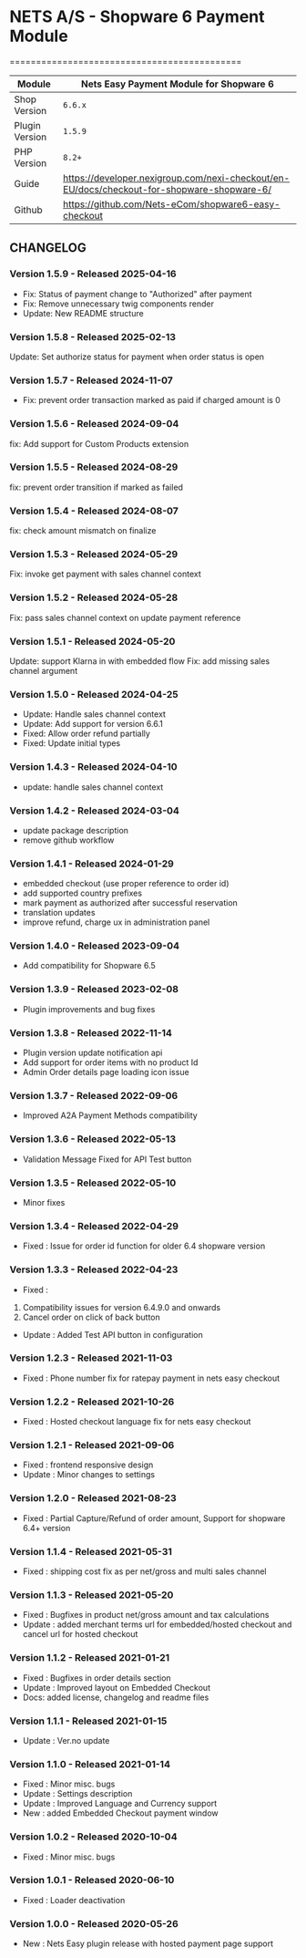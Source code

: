 # NETS A/S - Shopware 6 Payment Module
============================================

| Module         | Nets Easy Payment Module for Shopware 6                                                    |
|----------------|--------------------------------------------------------------------------------------------|
| Shop Version   | `6.6.x`                                                                                    |
| Plugin Version | `1.5.9`                                                                                    |
| PHP Version    | `8.2+`                                                                                     |
| Guide          | https://developer.nexigroup.com/nexi-checkout/en-EU/docs/checkout-for-shopware-shopware-6/ |
| Github         | https://github.com/Nets-eCom/shopware6-easy-checkout                                       |

## CHANGELOG

### Version 1.5.9 - Released 2025-04-16

- Fix: Status of payment change to "Authorized" after payment
- Fix: Remove unnecessary twig components render
- Update: New README structure

### Version 1.5.8 - Released 2025-02-13

Update: Set authorize status for payment when order status is open

### Version 1.5.7 - Released 2024-11-07

* Fix: prevent order transaction marked as paid if charged amount is 0

### Version 1.5.6 - Released 2024-09-04

fix: Add support for Custom Products extension

### Version 1.5.5 - Released 2024-08-29

fix: prevent order transition if marked as failed

### Version 1.5.4 - Released 2024-08-07

fix: check amount mismatch on finalize

### Version 1.5.3 - Released 2024-05-29

Fix: invoke get payment with sales channel context

### Version 1.5.2 - Released 2024-05-28

Fix: pass sales channel context on update payment reference

### Version 1.5.1 - Released 2024-05-20

Update: support Klarna in with embedded flow
Fix: add missing sales channel argument

### Version 1.5.0 - Released 2024-04-25

* Update: Handle sales channel context
* Update: Add support for version 6.6.1
* Fixed: Allow order refund partially
* Fixed: Update initial types

### Version 1.4.3 - Released 2024-04-10

* update: handle sales channel context

### Version 1.4.2 - Released 2024-03-04

* update package description
* remove github workflow 

### Version 1.4.1 - Released 2024-01-29

* embedded checkout (use proper reference to order id)
* add supported country prefixes
* mark payment as authorized after successful reservation
* translation updates
* improve refund, charge ux in administration panel

### Version 1.4.0 - Released 2023-09-04
* Add compatibility for Shopware 6.5

### Version 1.3.9 - Released 2023-02-08
* Plugin improvements and bug fixes

### Version 1.3.8 - Released 2022-11-14
* Plugin version update notification api
* Add support for order items with no product Id
* Admin Order details page loading icon issue

### Version 1.3.7 - Released 2022-09-06
* Improved A2A Payment Methods compatibility

### Version 1.3.6 - Released 2022-05-13
* Validation Message Fixed for API Test button

### Version 1.3.5 - Released 2022-05-10
* Minor fixes

### Version 1.3.4 - Released 2022-04-29
* Fixed : Issue for order id function for older 6.4 shopware version

### Version 1.3.3 - Released 2022-04-23
* Fixed :
1. Compatibility issues for version 6.4.9.0 and onwards
2. Cancel order on click of back button
* Update : Added Test API button in configuration

### Version 1.2.3 - Released 2021-11-03
* Fixed : Phone number fix for ratepay payment in nets easy checkout

### Version 1.2.2 - Released 2021-10-26
* Fixed : Hosted checkout language fix for nets easy checkout


### Version 1.2.1 - Released 2021-09-06
* Fixed : frontend responsive design
* Update : Minor changes to settings

### Version 1.2.0 - Released 2021-08-23
* Fixed : Partial Capture/Refund of order amount, Support for shopware 6.4+ version

### Version 1.1.4 - Released 2021-05-31
* Fixed : shipping cost fix as per net/gross and multi sales channel

### Version 1.1.3 - Released 2021-05-20
* Fixed : Bugfixes in product net/gross amount and tax calculations
* Update : added merchant terms url for embedded/hosted checkout and cancel url for hosted checkout

### Version 1.1.2 - Released 2021-01-21
* Fixed : Bugfixes in order details section
* Update : Improved layout on Embedded Checkout
* Docs: added license, changelog and readme files

### Version 1.1.1 - Released 2021-01-15
* Update : Ver.no update

### Version 1.1.0 - Released 2021-01-14
* Fixed : Minor misc. bugs
* Update : Settings description
* Update : Improved Language and Currency support
* New : added Embedded Checkout payment window

### Version 1.0.2 - Released 2020-10-04
* Fixed : Minor misc. bugs

### Version 1.0.1 - Released 2020-06-10
* Fixed : Loader deactivation

### Version 1.0.0 - Released 2020-05-26
* New : Nets Easy plugin release with hosted payment page support

